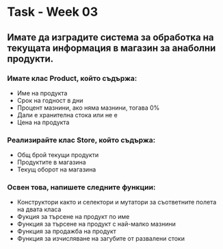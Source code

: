 # Task - Week 03
## Имате да изградите система за обработка на текущата информация в магазин за анаболни продукти.
### Имате клас Product, който съдържа:
+ Име на продукта
+ Срок на годност в дни
+ Процент мазнини, ако няма мазнини, тогава 0%
+ Дали е хранителна стока или не е
+ Цена на продукта
### Реализирайте клас Store, който съдържа:
+ Общ брой текущи продукти
+ Продуктите в магазина
+ Текущ оборот на магазина
### Освен това, напишете следните функции:
+ Конструктори както и селектори и мутатори за съответните полета на двата класа 
+ Фукция за търсене на продукт по име
+ Функция за търсене на продукт с най-малко мазнини 
+ Функция за продажба на продукт
+ Функция за изчисляване на загубите от развалени стоки
